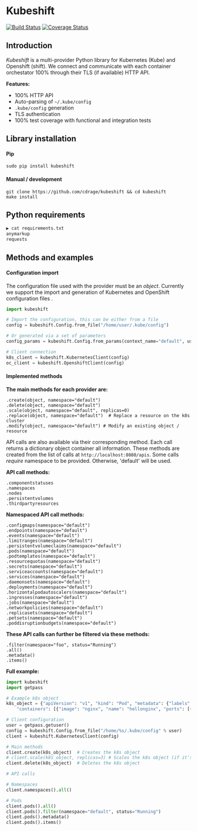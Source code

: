 # Kubeshift
[![Build Status](https://travis-ci.org/cdrage/kubeshift.svg?branch=master)](https://travis-ci.org/cdrage/kubeshift)
[![Coverage Status](https://coveralls.io/repos/github/cdrage/kubeshift/badge.svg?branch=master)](https://coveralls.io/github/cdrage/kubeshift?branch=master)

## Introduction

_Kubeshift_ is a multi-provider Python library for Kubernetes (Kube) and Openshift (shift). We connect and communicate with each container orchestator 100% through their TLS (if available) HTTP API.

__Features:__

  - 100% HTTP API
  - Auto-parsing of `~/.kube/config`
  - `.kube/config` generation
  - TLS authentication
  - 100% test coverage with functional and integration tests

## Library installation

#### Pip
```
sudo pip install kubeshift
```

#### Manual / development
```
git clone https://github.com/cdrage/kubeshift && cd kubeshift
make install
```

## Python requirements

```sh
▶ cat requirements.txt 
anymarkup
requests
```

## Methods and examples

#### Configuration import

The configuration file used with the provider must be an _object_. Currently we support the import and generation of Kubernetes and OpenShift configuration files .

```python
import kubeshift

# Import the configuration, this can be either from a file
config = kubeshift.Config.from_file("/home/user/.kube/config")

# Or generated via a set of parameters
config_params = kubeshift.Config.from_params(context_name="default", username="default", api="https://localhost:8080", auth="foobar", ca="/home/user/.kube/ca.cert", verify=True, filepath=None)

# Client connection
k8s_client = kubeshift.KubernetesClient(config)
oc_client = kubeshift.OpenshiftClient(config)
```

#### Implemented methods

**The main methods for each provider are:**
```
.create(object, namespace="default")
.delete(object, namespace="default")
.scale(object, namespace="default", replicas=0)
.replace(object, namespace="default")  # Replace a resource on the k8s cluster
.modify(object, namespace="default") # Modify an existing object / resource
```

API calls are also available via their corresponding method. Each call returns a dictionary object container all information. These methods are created from the list of calls at `http://localhost:8080/apis`. Some calls *require* namespace to be provided. Otherwise, 'default' will be used.

**API call methods:**
```
.componentstatuses
.namespaces
.nodes
.persistentvolumes
.thirdpartyresources
```

**Namespaced API call methods:**
```
.configmaps(namespace="default")
.endpoints(namespace="default")
.events(namespace="default")
.limitranges(namespace="default")
.persistentvolumeclaims(namespace="default")
.pods(namespace="default")
.podtemplates(namespace="default")
.resourcequotas(namespace="default")
.secrets(namespace="default")
.serviceaccounts(namespace="default")
.services(namespace="default")
.daemonsets(namespace="default")
.deployments(namespace="default")
.horizontalpodautoscalers(namespace="default")
.ingresses(namespace="default")
.jobs(namespace="default")
.networkpolicies(namespace="default")
.replicasets(namespace="default")
.petsets(namespace="default")
.poddisruptionbudgets(namespace="default")
```

**These API calls can further be filtered via these methods:**
```
.filter(namespace="foo", status="Running")
.all()
.metadata()
.items()
```

**Full example:**
```python
import kubeshift
import getpass

# Example k8s object
k8s_object = {"apiVersion": "v1", "kind": "Pod", "metadata": {"labels": {"app": "hellonginx"}, "name": "hellonginx"}, "spec": {
    "containers": [{"image": "nginx", "name": "hellonginx", "ports": [{"containerPort": 80, "hostPort": 80, "protocol": "TCP"}]}]}}

# Client configuration
user = getpass.getuser()
config = kubeshift.Config.from_file("/home/%s/.kube/config" % user)
client = kubeshift.KubernetesClient(config)

# Main methods
client.create(k8s_object)  # Creates the k8s object
# client.scale(k8s_object, replicas=3) # Scales the k8s object (if it's a service)
client.delete(k8s_object)  # Deletes the k8s object

# API calls

# Namespaces
client.namespaces().all()

# Pods
client.pods().all()
client.pods().filter(namespace="default", status="Running")
client.pods().metadata()
client.pods().items()
```
